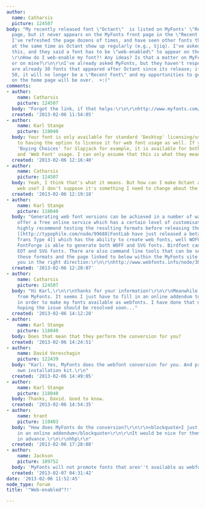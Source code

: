 ```yaml
---
author:
  name: Catharsis
  picture: 124507
body: "My recently released font \"Octant\"  is listed on MyFonts' \"Recent Fonts\"
  page, but it never appears on the MyFonts front page in the \"Recent Fonts\" column.
  I've refreshed the page dozens of times, and have seen other fonts that were released
  at the same time as Octant show up regularly (e.g., Sjiq). I've asked MyFonts about
  this, and they said a font has to be \"web-enabled\" to appear on the home page.
  \r\nHow do I web-enable my font?! Any ideas? Is that a matter on MyFonts' side,
  or on mine?\r\n\r\nI've already asked MyFonts, but they haven't responded yet. There
  are already 30 fonts that appeared after Octant since its release; if this reaches
  50, it will no longer be a \"Recent Font\" and my opportunities to get some exposure
  on the home page will be over.  >:("
comments:
- author:
    name: Catharsis
    picture: 124507
  body: "Forgot the link, if that helps:\r\n\r\nhttp://www.myfonts.com/fonts/catharsis-fonts/octant/"
  created: '2013-02-06 11:54:05'
- author:
    name: Karl Stange
    picture: 118040
  body: Your font is only available for standard 'Desktop' licensing/usage as opposed
    to having the option to license it for web font usage as well. If you look under
    'Buying Choices' for Slapjack for example, it is available for both 'Desktop'
    and 'Web Font' usage. I can only assume that this is what they mean...
  created: '2013-02-06 12:16:40'
- author:
    name: Catharsis
    picture: 124507
  body: Yeah, I think that's what it means. But how can I make Octant available for
    web use? I don't suppose it's something I need to change about the OTF file?
  created: '2013-02-06 12:19:18'
- author:
    name: Karl Stange
    picture: 118040
  body: "Generating web font versions can be achieved in a number of ways. Font Squirrel
    offer a free online service which has a certain level of customisation but I would
    highly recommend testing the resulting formats before releasing them commercially.
    [[http://typophile.com/node/99688|FontLab have just released a beta version of
    Trans Type 4]] which has the ability to create web fonts, well WOFF and EOT anyway.
    FontForge is able to generate both WOFF and SVG fonts. Birdfont can generate both
    EOT and SVG fonts. There are also command line tools that can be set up to generate
    these formats and the page linked to below within the MyFonts site may help point
    you in the right direction:\r\n\r\nhttp://www.webfonts.info/node/382"
  created: '2013-02-06 12:28:07'
- author:
    name: Catharsis
    picture: 124507
  body: "Hi Karl,\r\n\r\nthanks for your information!\r\n\r\nMeanwhile, I got a reply
    from MyFonts. It seems I just have to fill in an online addendum to my contract
    in order to make my fonts available as webfonts. I have done that now, so I'm
    hoping the issue should be resolved soon..."
  created: '2013-02-06 14:12:28'
- author:
    name: Karl Stange
    picture: 118040
  body: Does that mean that they perform the conversion for you?
  created: '2013-02-06 14:24:51'
- author:
    name: David Vereschagin
    picture: 122439
  body: "Karl: Yes, MyFonts does the webfont conversion for you. And provides their
    own installation kit.\r\n"
  created: '2013-02-06 14:49:05'
- author:
    name: Karl Stange
    picture: 118040
  body: Thanks, David. Good to know.
  created: '2013-02-06 14:54:35'
- author:
    name: hrant
    picture: 110403
  body: "How does MyFonts do the conversion?\r\n\r\n<blockquote>I just have to fill
    in an online addendum</blockquote>\r\n\r\nIt would be nice for them to alert you
    in advance.\r\n\r\nhhp\r\n"
  created: '2013-02-06 17:28:08'
- author:
    name: Jackson
    picture: 109752
  body: 'MyFonts will not promote fonts that aren''t available as webfonts from MyFonts. '
  created: '2013-02-07 04:31:42'
date: '2013-02-06 11:52:45'
node_type: forum
title: '"Web-enabled"?!'

---
```

